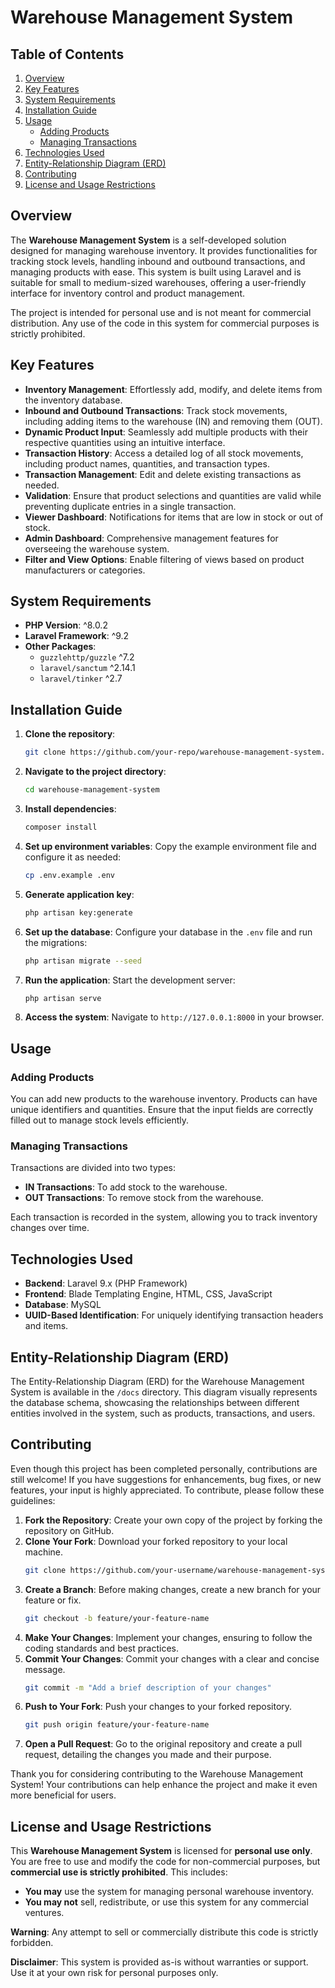 # Warehouse Management System

## Table of Contents

1. [Overview](#overview)
2. [Key Features](#key-features)
3. [System Requirements](#system-requirements)
4. [Installation Guide](#installation-guide)
5. [Usage](#usage)
   - [Adding Products](#adding-products)
   - [Managing Transactions](#managing-transactions)
6. [Technologies Used](#technologies-used)
7. [Entity-Relationship Diagram (ERD)](#entity-relationship-diagram-erd)
8. [Contributing](#contributing)
9. [License and Usage Restrictions](#license-and-usage-restrictions)

## Overview

The **Warehouse Management System** is a self-developed solution designed for managing warehouse inventory. It provides functionalities for tracking stock levels, handling inbound and outbound transactions, and managing products with ease. This system is built using Laravel and is suitable for small to medium-sized warehouses, offering a user-friendly interface for inventory control and product management.

The project is intended for personal use and is not meant for commercial distribution. Any use of the code in this system for commercial purposes is strictly prohibited.

## Key Features

- **Inventory Management**: Effortlessly add, modify, and delete items from the inventory database.
- **Inbound and Outbound Transactions**: Track stock movements, including adding items to the warehouse (IN) and removing them (OUT).
- **Dynamic Product Input**: Seamlessly add multiple products with their respective quantities using an intuitive interface.
- **Transaction History**: Access a detailed log of all stock movements, including product names, quantities, and transaction types.
- **Transaction Management**: Edit and delete existing transactions as needed.
- **Validation**: Ensure that product selections and quantities are valid while preventing duplicate entries in a single transaction.
- **Viewer Dashboard**: Notifications for items that are low in stock or out of stock.
- **Admin Dashboard**: Comprehensive management features for overseeing the warehouse system.
- **Filter and View Options**: Enable filtering of views based on product manufacturers or categories. 

## System Requirements

- **PHP Version**: ^8.0.2
- **Laravel Framework**: ^9.2
- **Other Packages**:
  - `guzzlehttp/guzzle` ^7.2
  - `laravel/sanctum` ^2.14.1
  - `laravel/tinker` ^2.7

## Installation Guide

1. **Clone the repository**:
   ```bash
   git clone https://github.com/your-repo/warehouse-management-system.git
   ```

2. **Navigate to the project directory**:
   ```bash
   cd warehouse-management-system
   ```

3. **Install dependencies**:
   ```bash
   composer install
   ```

4. **Set up environment variables**:
   Copy the example environment file and configure it as needed:
   ```bash
   cp .env.example .env
   ```

5. **Generate application key**:
   ```bash
   php artisan key:generate
   ```

6. **Set up the database**:
   Configure your database in the `.env` file and run the migrations:
   ```bash
   php artisan migrate --seed
   ```

7. **Run the application**:
   Start the development server:
   ```bash
   php artisan serve
   ```

8. **Access the system**:
   Navigate to `http://127.0.0.1:8000` in your browser.

## Usage

### Adding Products
You can add new products to the warehouse inventory. Products can have unique identifiers and quantities. Ensure that the input fields are correctly filled out to manage stock levels efficiently.

### Managing Transactions
Transactions are divided into two types:
- **IN Transactions**: To add stock to the warehouse.
- **OUT Transactions**: To remove stock from the warehouse.

Each transaction is recorded in the system, allowing you to track inventory changes over time.

## Technologies Used

- **Backend**: Laravel 9.x (PHP Framework)
- **Frontend**: Blade Templating Engine, HTML, CSS, JavaScript
- **Database**: MySQL 
- **UUID-Based Identification**: For uniquely identifying transaction headers and items. 

## Entity-Relationship Diagram (ERD)
The Entity-Relationship Diagram (ERD) for the Warehouse Management System is available in the `/docs` directory. This diagram visually represents the database schema, showcasing the relationships between different entities involved in the system, such as products, transactions, and users.

## Contributing
Even though this project has been completed personally, contributions are still welcome! If you have suggestions for enhancements, bug fixes, or new features, your input is highly appreciated. To contribute, please follow these guidelines:

1. **Fork the Repository**: Create your own copy of the project by forking the repository on GitHub.
2. **Clone Your Fork**: Download your forked repository to your local machine.
   ```bash
   git clone https://github.com/your-username/warehouse-management-system.git
   ```
3. **Create a Branch**: Before making changes, create a new branch for your feature or fix.
   ```bash
   git checkout -b feature/your-feature-name
   ```
4. **Make Your Changes**: Implement your changes, ensuring to follow the coding standards and best practices.
5. **Commit Your Changes**: Commit your changes with a clear and concise message.
   ```bash
   git commit -m "Add a brief description of your changes"
   ```
6. **Push to Your Fork**: Push your changes to your forked repository.
   ```bash
   git push origin feature/your-feature-name
   ```
7. **Open a Pull Request**: Go to the original repository and create a pull request, detailing the changes you made and their purpose.

Thank you for considering contributing to the Warehouse Management System! Your contributions can help enhance the project and make it even more beneficial for users.

## License and Usage Restrictions

This **Warehouse Management System** is licensed for **personal use only**. You are free to use and modify the code for non-commercial purposes, but **commercial use is strictly prohibited**. This includes:

- **You may** use the system for managing personal warehouse inventory.
- **You may not** sell, redistribute, or use this system for any commercial ventures.

**Warning**: Any attempt to sell or commercially distribute this code is strictly forbidden.

**Disclaimer**: This system is provided as-is without warranties or support. Use it at your own risk for personal purposes only.